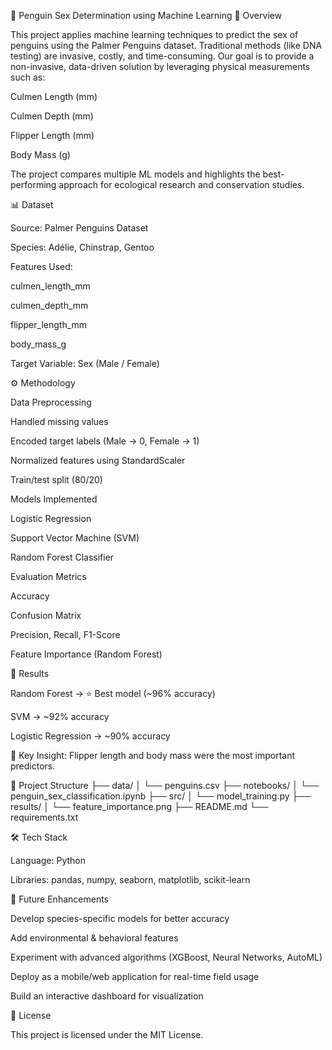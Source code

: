 🐧 Penguin Sex Determination using Machine Learning
📌 Overview

This project applies machine learning techniques to predict the sex of penguins using the Palmer Penguins dataset. Traditional methods (like DNA testing) are invasive, costly, and time-consuming. Our goal is to provide a non-invasive, data-driven solution by leveraging physical measurements such as:

Culmen Length (mm)

Culmen Depth (mm)

Flipper Length (mm)

Body Mass (g)

The project compares multiple ML models and highlights the best-performing approach for ecological research and conservation studies.

📊 Dataset

Source: Palmer Penguins Dataset

Species: Adélie, Chinstrap, Gentoo

Features Used:

culmen_length_mm

culmen_depth_mm

flipper_length_mm

body_mass_g

Target Variable: Sex (Male / Female)

⚙️ Methodology

Data Preprocessing

Handled missing values

Encoded target labels (Male → 0, Female → 1)

Normalized features using StandardScaler

Train/test split (80/20)

Models Implemented

Logistic Regression

Support Vector Machine (SVM)

Random Forest Classifier

Evaluation Metrics

Accuracy

Confusion Matrix

Precision, Recall, F1-Score

Feature Importance (Random Forest)

🚀 Results

Random Forest → ⭐ Best model (~96% accuracy)

SVM → ~92% accuracy

Logistic Regression → ~90% accuracy

🔑 Key Insight: Flipper length and body mass were the most important predictors.

📂 Project Structure
├── data/
│   └── penguins.csv
├── notebooks/
│   └── penguin_sex_classification.ipynb
├── src/
│   └── model_training.py
├── results/
│   └── feature_importance.png
├── README.md
└── requirements.txt

🛠️ Tech Stack

Language: Python

Libraries: pandas, numpy, seaborn, matplotlib, scikit-learn

🔮 Future Enhancements

Develop species-specific models for better accuracy

Add environmental & behavioral features

Experiment with advanced algorithms (XGBoost, Neural Networks, AutoML)

Deploy as a mobile/web application for real-time field usage

Build an interactive dashboard for visualization

📜 License

This project is licensed under the MIT License.
